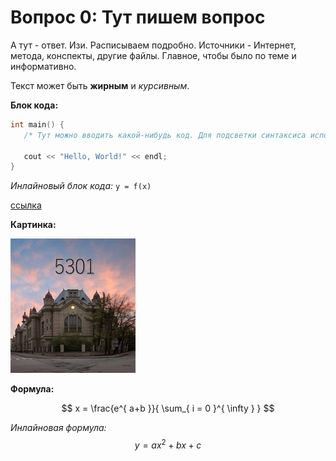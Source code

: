# Вопрос 0: Тут пишем вопрос
А тут - ответ. Изи.
Расписываем подробно. Источники - Интернет, метода, конспекты, другие файлы. Главное, чтобы было по теме и информативно.

Текст может быть **жирным** и *курсивным*.

**Блок кода:**

```cpp
int main() {
   /* Тут можно вводить какой-нибудь код. Для подсветки синтаксиса используем ```cpp */

   cout << "Hello, World!" << endl;
}
```

*Инлайновый блок кода:* `y = f(x)`

[ссылка](https://google.com)

**Картинка:**

![logo](../resources/imgs/logo.jpg)

**Формула:**

$$
 x = \frac{e^{ a+b }}{ \sum_{ i = 0 }^{ \infty } }
$$


*Инлайновая формула:* $$ y = ax^2 + bx + c $$
